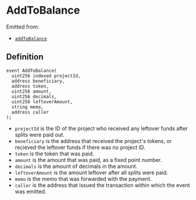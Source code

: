 # AddToBalance

Emitted from:

* [`addToBalance`](/api/contracts/or-utilities/jbetherc20splitspayer/write/addtobalance.md)

## Definition

```
event AddToBalance(
  uint256 indexed projectId,
  address beneficiary,
  address token,
  uint256 amount,
  uint256 decimals,
  uint256 leftoverAmount,
  string memo,
  address caller
);
```

* `projectId` is the ID of the project who received any leftover funds after splits were paid out.
* `beneficiary` is the address that received the project's tokens, or recieved the leftover funds if there was no project ID. 
* `token` is the token that was paid.
* `amount` is the amount that was paid, as a fixed point number.
* `decimals` is the amount of decimals in the amount.
* `leftoverAmount` is the amount leftover after all splits were paid. 
* `memo` is the memo that was forwarded with the payment.
* `caller` is the address that issued the transaction within which the event was emitted.
